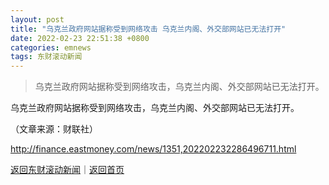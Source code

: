 ```yaml
---
layout: post
title: "乌克兰政府网站据称受到网络攻击 乌克兰内阁、外交部网站已无法打开"
date: 2022-02-23 22:51:38 +0800
categories: emnews
tags: 东财滚动新闻
---
```

> 乌克兰政府网站据称受到网络攻击，乌克兰内阁、外交部网站已无法打开。

<p>乌克兰政府网站据称受到网络攻击，乌克兰内阁、外交部网站已无法打开。</p><p class="em_media">（文章来源：财联社）</p>

<http://finance.eastmoney.com/news/1351,202202232286496711.html>

[返回东财滚动新闻](//finews.withounder.com/emnews/)｜[返回首页](//finews.withounder.com/)